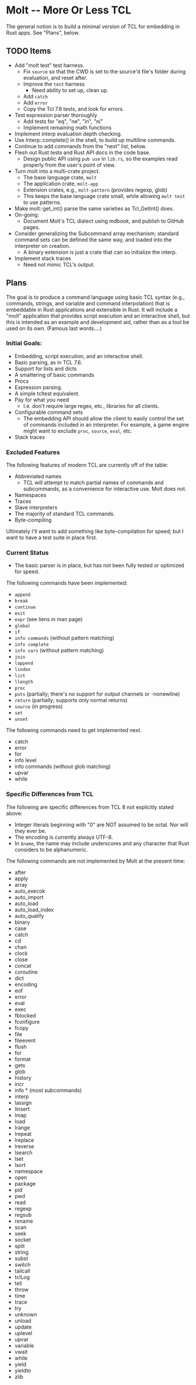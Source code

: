 # Molt -- More Or Less TCL

The general notion is to build a minimal version of TCL for embedding in Rust
apps.  See "Plans", below.

## TODO Items

* Add "molt test" test harness.
  * Fix `source` so that the CWD is set to the source'd file's folder during evaluation, and reset
    after.
  * Improve the `test` harness
    * Need ability to set up, clean up.
  * Add `catch`
  * Add `error`
  * Copy the Tcl 7.6 tests, and look for errors.
* Test expression parser thoroughly
  * Add tests for "eq", "ne", "in", "ni"
  * Implement remaining math functions
* Implement interp evaluation depth checking.
* Use Interp::complete() in the shell, to build up multiline commands.
* Continue to add commands from the "next" list, below.
* Flesh out Rust tests and Rust API docs in the code base.
  * Design public API using `pub use` in `lib.rs`, so the examples read
    properly from the user's point of view.
* Turn molt into a multi-crate project.
  * The base language crate, `molt`
  * The application crate, `molt-app`
  * Extension crates, e.g., `molt-pattern` (provides regexp, glob)
  * This keeps the base language crate small, while allowing `molt test` to
    use patterns.
* Make molt::get_int() parse the same varieties as Tcl_GetInt() does.
* On-going:
    * Document Molt's TCL dialect using mdbook, and publish to GitHub pages.
* Consider generalizing the Subcommand array mechanism; standard command sets
  can be defined the same way, and loaded into the interpreter on creation.
  * A binary extension is just a crate that can so initialize the interp.
* Implement stack traces
  * Need not mimic TCL's output.

## Plans

The goal is to produce a command language using basic TCL syntax
(e.g., commands, strings, and variable and command interpolation) that is
embeddable in Rust applications and extensible in Rust.  It will include
a "molt" application that provides script execution and an interactive
shell, but this is intended as an example and development aid, rather than
as a tool be used on its own. (Famous last words....)

### Initial Goals:

* Embedding, script execution, and an interactive shell.
* Basic parsing, as in TCL 7.6.
* Support for lists and dicts
* A smattering of basic commands
* Procs
* Expression parsing.
* A simple tcltest equivalent.
* Pay for what you need
  * I.e. don't require large regex, etc., libraries for all clients.
* Configurable command sets
  * The embedding API should allow the client to easily control the set of
    commands included in an interpreter.  For example, a game engine might
    want to exclude `proc`, `source`, `eval`, etc.
* Stack traces

### Excluded Features

The following features of modern TCL are currently off of the table:

* Abbreviated names
  * TCL will attempt to match partial names of commands and subcommands,
    as a convenience for interactive use.  Molt does not.
* Namespaces
* Traces
* Slave interpreters
* The majority of standard TCL commands.
* Byte-compiling

Ultimately I'll want to add something like byte-compilation for speed; but
I want to have a test suite in place first.

### Current Status

* The basic parser is in place, but has not been fully tested or
  optimized for speed.

The following commands have been implemented:

* `append`
* `break`
* `continue`
* `exit`
* `expr` (see liens in man page)
* `global`
* `if`
* `info commands` (without pattern matching)
* `info complete`
* `info vars` (without pattern matching)
* `join`  
* `lappend`
* `lindex`
* `list`
* `llength`
* `proc`
* `puts` (partially; there's no support for output channels or -nonewline)
* `return` (partially; supports only normal returns)
* `source` (in progress)
* `set`
* `unset`

The following commands need to get implemented next.

* catch
* error
* for
* info level
* info commands (without glob matching)
* upvar
* while

### Specific Differences from TCL

The following are specific differences from TCL 8 not explicitly stated
above:

* Integer literals beginning with "0" are NOT assumed to be octal.
  Nor will they ever be.
* The encoding is currently always UTF-8.
* In `$name`, the name may include underscores and any character that
  Rust considers to be alphanumeric.

The following commands are not implemented by Molt at the present time:

* after
* apply
* array
* auto_execok
* auto_import
* auto_load
* auto_load_index
* auto_qualify
* binary
* case
* catch
* cd
* chan
* clock
* close
* concat
* coroutine
* dict
* encoding
* eof
* error
* eval
* exec
* fblocked
* fconfigure
* fcopy
* file
* fileevent
* flush
* for
* format
* gets
* glob
* history
* incr
* info * (most subcommands)
* interp
* lassign
* linsert
* lmap
* load
* lrange
* lrepeat
* lreplace
* lreverse
* lsearch
* lset
* lsort
* namespace
* open
* package
* pid
* pwd
* read
* regexp
* regsub
* rename
* scan
* seek
* socket
* split
* string
* subst
* switch
* tailcall
* tclLog
* tell
* throw
* time
* trace
* try
* unknown
* unload
* update
* uplevel
* upvar
* variable
* vwait
* while
* yield
* yieldto
* zlib
